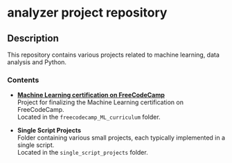 # analyzer project repository

## Description

This repository contains various projects related to machine learning, data analysis and Python.

### Contents

- [**Machine Learning certification on FreeCodeCamp**](https://www.freecodecamp.org/learn/machine-learning-with-python/)  
  Project for finalizing the Machine Learning certification on FreeCodeCamp.  
  Located in the `freecodecamp_ML_curriculum` folder.

- **Single Script Projects**  
  Folder containing various small projects, each typically implemented in a single script.  
  Located in the `single_script_projects` folder.

